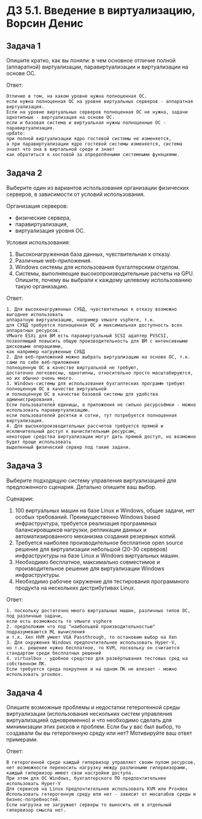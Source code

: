 # ДЗ 5.1. Введение в виртуализацию, Ворсин Денис

## Задача 1
Опишите кратко, как вы поняли: в чем основное отличие полной (аппаратной) виртуализации, паравиртуализации и виртуализации на основе ОС.

Ответ:
```
Отличие в том, на каком уровне нужна полноценная ОС.
если нужна полноценная ОС на уровне виртуальных серверов - аппаратная виртуализация.
Если на уровне виртуальных серверов полноценная ОС не нужна, задачи однотипные - виртуализация на основе ОС.
если и базовая система и виртуальная нужны полноценные ОС - паравиртуализация. 
update:
при полной виртуализации ядро гостевой системы не изменяется, 
а при паравиртуализации ядро гостевой системы изменяется, система знает что она в виртальной среде и знает 
как обратиться к хостовой за определёнными системными функциями.   
```

## Задача 2
Выберите один из вариантов использования организации физических серверов, в зависимости от условий использования.

Организация серверов:
- физические сервера,
- паравиртуализация,
- виртуализация уровня ОС. 
 
Условия использования:
1. Высоконагруженная база данных, чувствительная к отказу.
2. Различные web-приложения.
3. Windows системы для использования бухгалтерским отделом.
4. Системы, выполняющие высокопроизводительные расчеты на GPU.
Опишите, почему вы выбрали к каждому целевому использованию такую организацию.

Ответ:
```
1. Для высоконагруженных СУБД, чувствительных к отказу возможно выгоднее использовать 
аппаратную виртуализацию, например vmware vsphere, т.к.
для СУБД требуется полноценная ОС и максимальная доступность всех аппаратных ресурсов.
VMware ESXi для ВМ есть паравиртуальный SCSI адаптер PVSCSI, 
позволяющий повысить общую производительность для ВМ с интенсивными дисковыми операциями, 
как например нагруженные СУБД
2. Для веб-приложений можно выбрать виртуализацию на основе ОС, т.к. сами по себе веб-приложения
полноценную ОС в качестве виртуальной не требуют,
достаточно легковесны, однотипны, относительно просто масштабируются, но их обычно очень много.
3. Windows-системы для использования бухгалтеских программ требуют полноценную ОС в качестве виртуальной
и полноценную ОС в качестве базовой системы для удобства администрирования.
Если пользователей единицы, а приложения не сильно ресурсоёмки - можно использовать паравиртуализацию.  
если пользователей десятки и сотни, тут потребуется полноценная виртуализация.
4. Для высокопроизводительных рассчетов требуется прямой и исключительный доступ к вычислительным ресурсам,
некоторые средства виртуализации могут дать прямой доступ, но возможно будет проще использовать
выделенный физический сервер под такие задачи.

```

## Задача 3
Выберите подходящую систему управления виртуализацией для предложенного сценария. 
Детально опишите ваш выбор.

Сценарии:

1. 100 виртуальных машин на базе Linux и Windows, общие задачи, нет особых требований. Преимущественно Windows based инфраструктура, требуется реализация программных балансировщиков нагрузки, репликации данных и автоматизированного механизма создания резервных копий.
2. Требуется наиболее производительное бесплатное open source решение для виртуализации небольшой (20-30 серверов) инфраструктуры на базе Linux и Windows виртуальных машин.
3. Необходимо бесплатное, максимально совместимое и производительное решение для виртуализации Windows инфраструктуры.
4. Необходимо рабочее окружение для тестирования программного продукта на нескольких дистрибутивах Linux.

Ответ:
```
1. поскольку достаточно много виртуальных машин, различных типов ОС, под различные задачи, 
если есть возможность то vmware vspherе 
2. предположим что под "наибольшей производительностью" подразумеваются ML вычисления
и т.к. Xen HVM умеет VGA Passthrough, то остановим выбор на Xen 
3. Для окружения Windows предпочтительнее использовать Hyper-V, 
но т.к. решение нужно бесплатное, то KVM, поскольку он считается стандартом среди бесплатных решений
4. virtualbox - удобное средство для развёртывания тестовых сред на собственном ПК. 
Если требуется среда покрупнее и на одном ПК не влезает - можно использовать proxmox. 

```

## Задача 4
Опишите возможные проблемы и недостатки гетерогенной среды виртуализации 
(использования нескольких систем управления виртуализацией одновременно) 
и что необходимо сделать для минимизации этих рисков и проблем. 
Если бы у вас был выбор, то создавали бы вы гетерогенную среду или нет? 
Мотивируйте ваш ответ примерами.

Ответ:
```
В гетерогенной среде каждый гипервизор управляет своим пулом ресурсов, 
нет возможности переносить нагрузку между различными гипервизорами,
каждый гипервизор имеет свои настройки доступа.
При этом для ОС Windows, бухгалтерского ПО предпочтительнее использовать Hyper-V
Для сервисов на Linux предпочтительнее использовать KVM или Proxmox
Использовать гетерогенную среду или нет - зависит от масштабов среды и бизнес-потребностей.
Если нагрузка не загружает серверы то выносить её в отдельный гипервизор смысла нет. 
```
